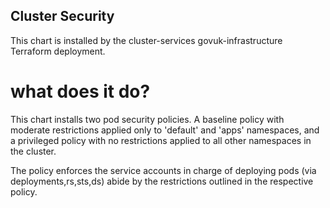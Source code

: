 ## Cluster Security


This chart is installed by the cluster-services govuk-infrastructure
Terraform deployment.

# what does it do?

This chart installs two pod security policies. A baseline policy with moderate restrictions applied only to 'default' and 'apps' namespaces, and a privileged policy with no restrictions applied to all other namespaces in the cluster.

The policy enforces the service accounts in charge of deploying pods (via deployments,rs,sts,ds) abide by the restrictions outlined in the respective policy.